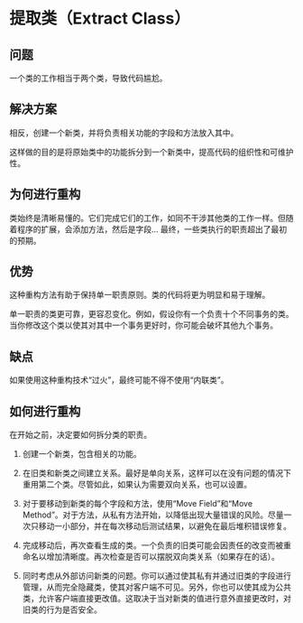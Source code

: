 # 提取类（Extract Class）

## 问题
一个类的工作相当于两个类，导致代码尴尬。

## 解决方案
相反，创建一个新类，并将负责相关功能的字段和方法放入其中。

这样做的目的是将原始类中的功能拆分到一个新类中，提高代码的组织性和可维护性。

## 为何进行重构

类始终是清晰易懂的。它们完成它们的工作，如同不干涉其他类的工作一样。但随着程序的扩展，会添加方法，然后是字段... 最终，一些类执行的职责超出了最初的预期。

## 优势
这种重构方法有助于保持单一职责原则。类的代码将更为明显和易于理解。

单一职责的类更可靠，更容忍变化。例如，假设你有一个负责十个不同事务的类。当你修改这个类以使其对其中一个事务更好时，你可能会破坏其他九个事务。

## 缺点
如果使用这种重构技术“过火”，最终可能不得不使用“内联类”。

## 如何进行重构
在开始之前，决定要如何拆分类的职责。

1. 创建一个新类，包含相关的功能。

2. 在旧类和新类之间建立关系。最好是单向关系，这样可以在没有问题的情况下重用第二个类。尽管如此，如果认为需要双向关系，也可以设置。

3. 对于要移动到新类的每个字段和方法，使用“Move Field”和“Move Method”。对于方法，从私有方法开始，以降低出现大量错误的风险。尽量一次只移动一小部分，并在每次移动后测试结果，以避免在最后堆积错误修复。

4. 完成移动后，再次查看生成的类。一个负责的旧类可能会因责任的改变而被重命名以增加清晰度。再次检查是否可以摆脱双向类关系（如果存在的话）。

5. 同时考虑从外部访问新类的问题。你可以通过使其私有并通过旧类的字段进行管理，从而完全隐藏类，使其对客户端不可见。另外，你也可以使其成为公共类，允许客户端直接更改值。这取决于当对新类的值进行意外直接更改时，对旧类的行为是否安全。
